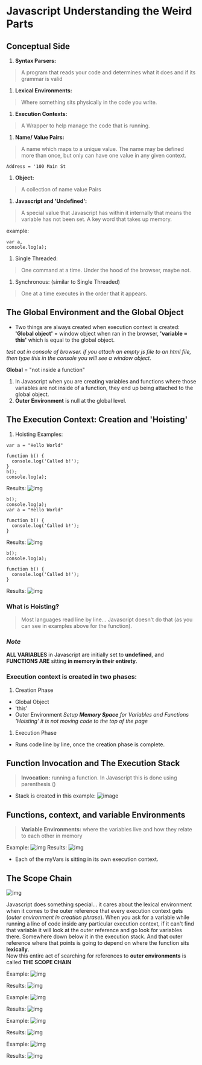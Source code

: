 # Javascript Understanding the Weird Parts

## Conceptual Side
1. **Syntax Parsers:**
> A program that reads your code and determines what it does and if its grammar is valid

1. **Lexical Environments:**
> Where something sits physically in the code you write.

1. **Execution Contexts:**
> A Wrapper to help manage the code that is running.

1. **Name/ Value Pairs:**
> A name which maps to a unique value. The name may be defined more than once, but only can have one value in any given context.

  ``Address = '100 Main St``

1. **Object:**
> A collection of name value Pairs

1. **Javascript and 'Undefined':**
> A special value that Javascript has within it internally that means the variable has not been set. A key word that takes up memory.

  example:

  ```
  var a,
  console.log(a);
  ```

1. Single Threaded:
> One command at a time. Under the hood of the browser, maybe not.

1. Synchronous: (similar to Single Threaded)
> One at a time executes in the order that it appears.

## The Global Environment and the Global Object
- Two things are always created when execution context is created: **'Global object'** = window object when ran in the browser, **'variable = this'** which is equal to the global object.

*test out in console of browser. if you attach an empty js file to an html file, then type this in the console you will see a window object.*

**Global** = "not inside a function"
1. In Javascript when you are creating variables and functions where those variables are not inside of a function, they end up being attached to the global object.
1. **Outer Environment** is null at the global level.

## The Execution Context: Creation and 'Hoisting'
1. Hoisting Examples:

```
var a = "Hello World"

function b() {
  console.log('Called b!');
}
b();
console.log(a);
```

Results:
![img](images/works_hoisting.png)

```
b();
console.log(a);
var a = "Hello World"

function b() {
  console.log('Called b!');
}
```

Results:
![img](images/undefined_hoisting.png)

```
b();
console.log(a);

function b() {
  console.log('Called b!');
}
```

Results:
![img](images/not_defined_hoisting.png)

### What is Hoisting?
> Most languages read line by line... Javascript doesn't do that (as you can see in examples above for the function).

### *Note*
**ALL VARIABLES** in Javascript are initially set to **undefined**, and **FUNCTIONS ARE** sitting **in memory in their entirety**.

### Execution context is created in two phases:
1. Creation Phase
  - Global Object
  - 'this'
  - Outer Environment
  *Setup **Memory Space** for Variables and Functions 'Hoisting' it is not moving code to the top of the page*
1. Execution Phase
  - Runs code line by line, once the creation phase is complete.

## Function Invocation and The Execution Stack
>**Invocation:** running a function. In Javascript this is done using parenthesis ()

- Stack is created in this example:
![image](images/stack.png)

## Functions, context, and variable Environments
>**Variable Environments:** where the variables live and how they relate to each other in memory

Example:
![img](images/env_ex.png)
Results:
![img](images/environment.png)
- Each of the myVars is sitting in its own execution context.

## The Scope Chain
![img](images/outer_env.png)

Javascript does something special... it cares about the lexical environment when it comes to the outer reference that every execution context gets (*outer environment in creation phrase*). When you ask for a variable while running a line of code inside any particular execution context, if it can't find that variable it will look at the outer reference and go look for variables there. Somewhere down below it in the execution stack. And that outer reference where that points is going to depend on where the function sits **lexically**.   
Now this entire act of searching for references to **outer environments** is called **THE SCOPE CHAIN**

Example:
![img](images/scopeChain1.png)

Results:
![img](images/scopeChain2.png)

Example:
![img](images/scope1.png)

Results:
![img](images/scope2.png)

Example:
![img](images/scope3.png)

Results:
![img](images/scope4.png)

Example:
![img](images/scope5.png)

Results:
![img](images/scope6.png)
